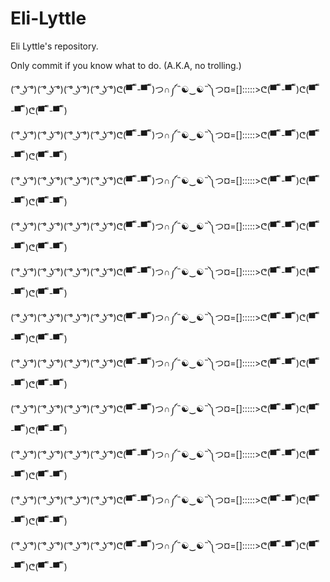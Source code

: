 # Eli-Lyttle
Eli Lyttle's repository.

Only commit if you know what to do. (A.K.A, no trolling.)

( ͡° ͜ʖ ͡°)( ͡° ͜ʖ ͡°)( ͡° ͜ʖ ͡°)( ͡° ͜ʖ ͡°)ᕦ(▀̿ ̿ -▀̿ ̿ )つ∩༼˵☯‿☯˵༽つ¤=[]:::::>ᕦ(▀̿ ̿ -▀̿ ̿ )ᕦ(▀̿ ̿ -▀̿ ̿ )ᕦ(▀̿ ̿ -▀̿ ̿ )

( ͡° ͜ʖ ͡°)( ͡° ͜ʖ ͡°)( ͡° ͜ʖ ͡°)( ͡° ͜ʖ ͡°)ᕦ(▀̿ ̿ -▀̿ ̿ )つ∩༼˵☯‿☯˵༽つ¤=[]:::::>ᕦ(▀̿ ̿ -▀̿ ̿ )ᕦ(▀̿ ̿ -▀̿ ̿ )ᕦ(▀̿ ̿ -▀̿ ̿ )

( ͡° ͜ʖ ͡°)( ͡° ͜ʖ ͡°)( ͡° ͜ʖ ͡°)( ͡° ͜ʖ ͡°)ᕦ(▀̿ ̿ -▀̿ ̿ )つ∩༼˵☯‿☯˵༽つ¤=[]:::::>ᕦ(▀̿ ̿ -▀̿ ̿ )ᕦ(▀̿ ̿ -▀̿ ̿ )ᕦ(▀̿ ̿ -▀̿ ̿ )

( ͡° ͜ʖ ͡°)( ͡° ͜ʖ ͡°)( ͡° ͜ʖ ͡°)( ͡° ͜ʖ ͡°)ᕦ(▀̿ ̿ -▀̿ ̿ )つ∩༼˵☯‿☯˵༽つ¤=[]:::::>ᕦ(▀̿ ̿ -▀̿ ̿ )ᕦ(▀̿ ̿ -▀̿ ̿ )ᕦ(▀̿ ̿ -▀̿ ̿ )

( ͡° ͜ʖ ͡°)( ͡° ͜ʖ ͡°)( ͡° ͜ʖ ͡°)( ͡° ͜ʖ ͡°)ᕦ(▀̿ ̿ -▀̿ ̿ )つ∩༼˵☯‿☯˵༽つ¤=[]:::::>ᕦ(▀̿ ̿ -▀̿ ̿ )ᕦ(▀̿ ̿ -▀̿ ̿ )ᕦ(▀̿ ̿ -▀̿ ̿ )

( ͡° ͜ʖ ͡°)( ͡° ͜ʖ ͡°)( ͡° ͜ʖ ͡°)( ͡° ͜ʖ ͡°)ᕦ(▀̿ ̿ -▀̿ ̿ )つ∩༼˵☯‿☯˵༽つ¤=[]:::::>ᕦ(▀̿ ̿ -▀̿ ̿ )ᕦ(▀̿ ̿ -▀̿ ̿ )ᕦ(▀̿ ̿ -▀̿ ̿ )

( ͡° ͜ʖ ͡°)( ͡° ͜ʖ ͡°)( ͡° ͜ʖ ͡°)( ͡° ͜ʖ ͡°)ᕦ(▀̿ ̿ -▀̿ ̿ )つ∩༼˵☯‿☯˵༽つ¤=[]:::::>ᕦ(▀̿ ̿ -▀̿ ̿ )ᕦ(▀̿ ̿ -▀̿ ̿ )ᕦ(▀̿ ̿ -▀̿ ̿ )

( ͡° ͜ʖ ͡°)( ͡° ͜ʖ ͡°)( ͡° ͜ʖ ͡°)( ͡° ͜ʖ ͡°)ᕦ(▀̿ ̿ -▀̿ ̿ )つ∩༼˵☯‿☯˵༽つ¤=[]:::::>ᕦ(▀̿ ̿ -▀̿ ̿ )ᕦ(▀̿ ̿ -▀̿ ̿ )ᕦ(▀̿ ̿ -▀̿ ̿ )

( ͡° ͜ʖ ͡°)( ͡° ͜ʖ ͡°)( ͡° ͜ʖ ͡°)( ͡° ͜ʖ ͡°)ᕦ(▀̿ ̿ -▀̿ ̿ )つ∩༼˵☯‿☯˵༽つ¤=[]:::::>ᕦ(▀̿ ̿ -▀̿ ̿ )ᕦ(▀̿ ̿ -▀̿ ̿ )ᕦ(▀̿ ̿ -▀̿ ̿ )

( ͡° ͜ʖ ͡°)( ͡° ͜ʖ ͡°)( ͡° ͜ʖ ͡°)( ͡° ͜ʖ ͡°)ᕦ(▀̿ ̿ -▀̿ ̿ )つ∩༼˵☯‿☯˵༽つ¤=[]:::::>ᕦ(▀̿ ̿ -▀̿ ̿ )ᕦ(▀̿ ̿ -▀̿ ̿ )ᕦ(▀̿ ̿ -▀̿ ̿ )

( ͡° ͜ʖ ͡°)( ͡° ͜ʖ ͡°)( ͡° ͜ʖ ͡°)( ͡° ͜ʖ ͡°)ᕦ(▀̿ ̿ -▀̿ ̿ )つ∩༼˵☯‿☯˵༽つ¤=[]:::::>ᕦ(▀̿ ̿ -▀̿ ̿ )ᕦ(▀̿ ̿ -▀̿ ̿ )ᕦ(▀̿ ̿ -▀̿ ̿ )

